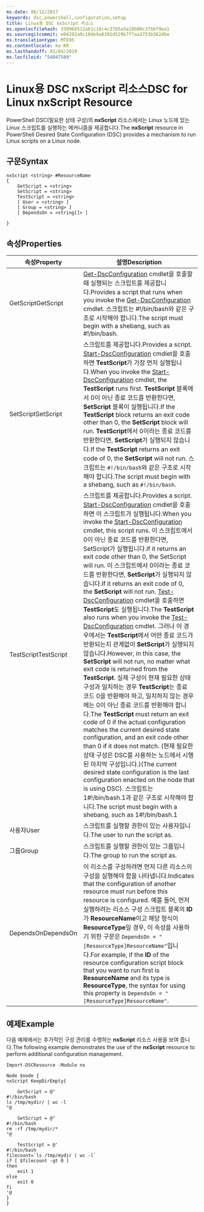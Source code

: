 ```yaml
---
ms.date: 06/12/2017
keywords: dsc,powershell,configuration,setup
title: Linux용 DSC nxScript 리소스
ms.openlocfilehash: 339968512ab1c16c4c3785a3a19b00c3fbbf9ea1
ms.sourcegitcommit: e04292a9c10de9a8391d529b7f7aa3753b362dbe
ms.translationtype: MTE95
ms.contentlocale: ko-KR
ms.lasthandoff: 01/04/2019
ms.locfileid: "54047589"
---
```

# <a name="dsc-for-linux-nxscript-resource"></a><span data-ttu-id="e3584-103">Linux용 DSC nxScript 리소스</span><span class="sxs-lookup"><span data-stu-id="e3584-103">DSC for Linux nxScript Resource</span></span>

<span data-ttu-id="e3584-104">PowerShell DSC(필요한 상태 구성)의 **nxScript** 리소스에서는 Linux 노드에 있는 Linux 스크립트를 실행하는 메커니즘을 제공합니다.</span><span class="sxs-lookup"><span data-stu-id="e3584-104">The **nxScript** resource in PowerShell Desired State Configuration (DSC) provides a mechanism to run Linux scripts on a Linux node.</span></span>

## <a name="syntax"></a><span data-ttu-id="e3584-105">구문</span><span class="sxs-lookup"><span data-stu-id="e3584-105">Syntax</span></span>

```
nxScript <string> #ResourceName
{
    GetScript = <string>
    SetScript = <string>
    TestScript = <string>
    [ User = <string> ]
    [ Group = <string> ]
    [ DependsOn = <string[]> ]

}
```

## <a name="properties"></a><span data-ttu-id="e3584-106">속성</span><span class="sxs-lookup"><span data-stu-id="e3584-106">Properties</span></span>

|  <span data-ttu-id="e3584-107">속성</span><span class="sxs-lookup"><span data-stu-id="e3584-107">Property</span></span> |  <span data-ttu-id="e3584-108">설명</span><span class="sxs-lookup"><span data-stu-id="e3584-108">Description</span></span> |
|---|---|
| <span data-ttu-id="e3584-109">GetScript</span><span class="sxs-lookup"><span data-stu-id="e3584-109">GetScript</span></span>| <span data-ttu-id="e3584-110">[Get-DscConfiguration](https://technet.microsoft.com/en-us/library/dn521625.aspx) cmdlet을 호출할 때 실행되는 스크립트를 제공합니다.</span><span class="sxs-lookup"><span data-stu-id="e3584-110">Provides a script that runs when you invoke the [Get-DscConfiguration](https://technet.microsoft.com/en-us/library/dn521625.aspx) cmdlet.</span></span> <span data-ttu-id="e3584-111">스크립트는 #!/bin/bash와 같은 구조로 시작해야 합니다.</span><span class="sxs-lookup"><span data-stu-id="e3584-111">The script must begin with a shebang, such as #!/bin/bash.</span></span>|
| <span data-ttu-id="e3584-112">SetScript</span><span class="sxs-lookup"><span data-stu-id="e3584-112">SetScript</span></span>| <span data-ttu-id="e3584-113">스크립트를 제공합니다.</span><span class="sxs-lookup"><span data-stu-id="e3584-113">Provides a script.</span></span> <span data-ttu-id="e3584-114">[Start-DscConfiguration](https://technet.microsoft.com/en-us/library/dn521623.aspx) cmdlet을 호출하면 **TestScript**가 가장 먼저 실행됩니다.</span><span class="sxs-lookup"><span data-stu-id="e3584-114">When you invoke the [Start-DscConfiguration](https://technet.microsoft.com/en-us/library/dn521623.aspx) cmdlet, the **TestScript** runs first.</span></span> <span data-ttu-id="e3584-115">**TestScript** 블록에서 0이 아닌 종료 코드를 반환한다면, **SetScript** 블록이 실행됩니다.</span><span class="sxs-lookup"><span data-stu-id="e3584-115">If the **TestScript** block returns an exit code other than 0, the **SetScript** block will run.</span></span> <span data-ttu-id="e3584-116">**TestScript**에서 0이라는 종료 코드를 반환한다면, **SetScript**가 실행되지 않습니다.</span><span class="sxs-lookup"><span data-stu-id="e3584-116">If the **TestScript** returns an exit code of 0, the **SetScript** will not run.</span></span> <span data-ttu-id="e3584-117">스크립트는 `#!/bin/bash`와 같은 구조로 시작해야 합니다.</span><span class="sxs-lookup"><span data-stu-id="e3584-117">The script must begin with a shebang, such as `#!/bin/bash`.</span></span>|
| <span data-ttu-id="e3584-118">TestScript</span><span class="sxs-lookup"><span data-stu-id="e3584-118">TestScript</span></span>| <span data-ttu-id="e3584-119">스크립트를 제공합니다.</span><span class="sxs-lookup"><span data-stu-id="e3584-119">Provides a script.</span></span> <span data-ttu-id="e3584-120">[Start-DscConfiguration](https://technet.microsoft.com/en-us/library/dn521623.aspx) cmdlet을 호출하면 이 스크립트가 실행됩니다.</span><span class="sxs-lookup"><span data-stu-id="e3584-120">When you invoke the [Start-DscConfiguration](https://technet.microsoft.com/en-us/library/dn521623.aspx) cmdlet, this script runs.</span></span> <span data-ttu-id="e3584-121">이 스크립트에서 0이 아닌 종료 코드를 반환한다면, SetScript가 실행됩니다.</span><span class="sxs-lookup"><span data-stu-id="e3584-121">If it returns an exit code other than 0, the SetScript will run.</span></span> <span data-ttu-id="e3584-122">이 스크립트에서 0이라는 종료 코드를 반환한다면, **SetScript**가 실행되지 않습니다.</span><span class="sxs-lookup"><span data-stu-id="e3584-122">If it returns an exit code of 0, the **SetScript** will not run.</span></span> <span data-ttu-id="e3584-123">[Test-DscConfiguration](https://technet.microsoft.com/en-us/library/dn407382.aspx) cmdlet을 호출하면 **TestScript**도 실행됩니다.</span><span class="sxs-lookup"><span data-stu-id="e3584-123">The **TestScript** also runs when you invoke the [Test-DscConfiguration](https://technet.microsoft.com/en-us/library/dn407382.aspx) cmdlet.</span></span> <span data-ttu-id="e3584-124">그러나 이 경우에서는 **TestScript**에서 어떤 종료 코드가 반환되는지 관계없이 **SetScript**가 실행되지 않습니다.</span><span class="sxs-lookup"><span data-stu-id="e3584-124">However, in this case, the **SetScript** will not run, no matter what exit code is returned from the **TestScript**.</span></span> <span data-ttu-id="e3584-125">실제 구성이 현재 필요한 상태 구성과 일치하는 경우 **TestScript**는 종료 코드 0을 반환해야 하고, 일치하지 않는 경우에는 0이 아닌 종료 코드를 반환해야 합니다.</span><span class="sxs-lookup"><span data-stu-id="e3584-125">The **TestScript** must return an exit code of 0 if the actual configuration matches the current desired state configuration, and an exit code other than 0 if it does not match.</span></span> <span data-ttu-id="e3584-126">(현재 필요한 상태 구성은 DSC를 사용하는 노드에서 시행된 마지막 구성입니다.)</span><span class="sxs-lookup"><span data-stu-id="e3584-126">(The current desired state configuration is the last configuration enacted on the node that is using DSC).</span></span> <span data-ttu-id="e3584-127">스크립트는 1#!/bin/bash.1과 같은 구조로 시작해야 합니다.</span><span class="sxs-lookup"><span data-stu-id="e3584-127">The script must begin with a shebang, such as 1#!/bin/bash.1</span></span>|
| <span data-ttu-id="e3584-128">사용자</span><span class="sxs-lookup"><span data-stu-id="e3584-128">User</span></span>| <span data-ttu-id="e3584-129">스크립트를 실행할 권한이 있는 사용자입니다.</span><span class="sxs-lookup"><span data-stu-id="e3584-129">The user to run the script as.</span></span>|
| <span data-ttu-id="e3584-130">그룹</span><span class="sxs-lookup"><span data-stu-id="e3584-130">Group</span></span>| <span data-ttu-id="e3584-131">스크립트를 실행할 권한이 있는 그룹입니다.</span><span class="sxs-lookup"><span data-stu-id="e3584-131">The group to run the script as.</span></span>|
| <span data-ttu-id="e3584-132">DependsOn</span><span class="sxs-lookup"><span data-stu-id="e3584-132">DependsOn</span></span> | <span data-ttu-id="e3584-133">이 리소스를 구성하려면 먼저 다른 리소스의 구성을 실행해야 함을 나타냅니다.</span><span class="sxs-lookup"><span data-stu-id="e3584-133">Indicates that the configuration of another resource must run before this resource is configured.</span></span> <span data-ttu-id="e3584-134">예를 들어, 먼저 실행하려는 리소스 구성 스크립트 블록의 **ID**가 **ResourceName**이고 해당 형식이 **ResourceType**일 경우, 이 속성을 사용하기 위한 구문은 `DependsOn = "[ResourceType]ResourceName"`입니다.</span><span class="sxs-lookup"><span data-stu-id="e3584-134">For example, if the **ID** of the resource configuration script block that you want to run first is **ResourceName** and its type is **ResourceType**, the syntax for using this property is `DependsOn = "[ResourceType]ResourceName"`.</span></span>|

## <a name="example"></a><span data-ttu-id="e3584-135">예제</span><span class="sxs-lookup"><span data-stu-id="e3584-135">Example</span></span>

<span data-ttu-id="e3584-136">다음 예제에서는 추가적인 구성 관리를 수행하는 **nxScript** 리소스 사용을 보여 줍니다.</span><span class="sxs-lookup"><span data-stu-id="e3584-136">The following example demonstrates the use of the **nxScript** resource to perform additional configuration management.</span></span>

```
Import-DSCResource -Module nx

Node $node {
nxScript KeepDirEmpty{

    GetScript = @"
#!/bin/bash
ls /tmp/mydir/ | wc -l
"@

    SetScript = @"
#!/bin/bash
rm -rf /tmp/mydir/*
"@

    TestScript = @'
#!/bin/bash
filecount=`ls /tmp/mydir | wc -l`
if [ $filecount -gt 0 ]
then
    exit 1
else
    exit 0
fi
'@
}
}
```